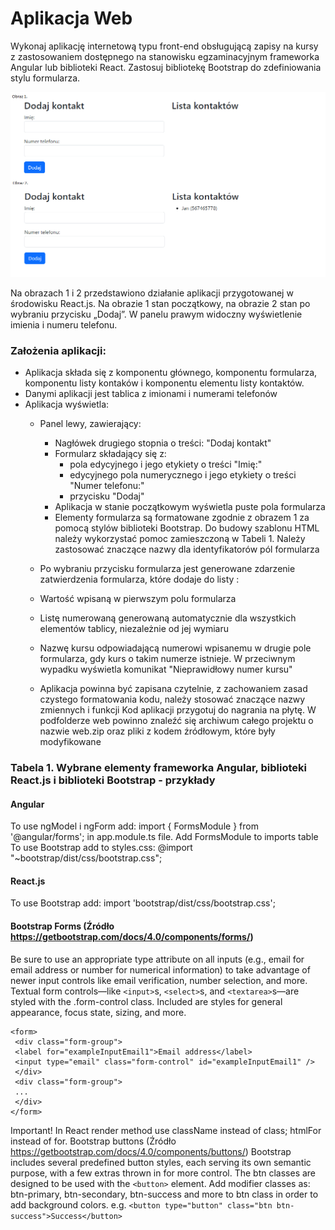 # Aplikacja Web

Wykonaj aplikację internetową typu front-end obsługującą zapisy na kursy z zastosowaniem dostępnego na 
stanowisku egzaminacyjnym frameworka Angular lub biblioteki React. Zastosuj bibliotekę Bootstrap do 
zdefiniowania stylu formularza.

![alt-text](https://github.com/jakubir/kontakty-react/blob/main/zdj.png?raw=true)

Na obrazach 1 i 2 przedstawiono działanie aplikacji przygotowanej w środowisku React.js. Na obrazie 1 stan początkowy, na obrazie 2 stan po wybraniu przycisku „Dodaj”. W panelu prawym widoczny wyświetlenie imienia i numeru telefonu.

### Założenia aplikacji:
- Aplikacja składa się z komponentu głównego, komponentu formularza, komponentu listy kontaków i komponentu elementu listy kontaktów.
- Danymi aplikacji jest tablica z imionami i numerami telefonów
- Aplikacja wyświetla:
    - Panel lewy, zawierający:
        - Nagłówek drugiego stopnia o treści: "Dodaj kontakt"
        - Formularz składający się z:
            - pola edycyjnego i jego etykiety o treści "Imię:"
            - edycyjnego pola numerycznego i jego etykiety o treści "Numer telefonu:"
            - przycisku "Dodaj"
        - Aplikacja w stanie początkowym wyświetla puste pola formularza
        - Elementy formularza są formatowane zgodnie z obrazem 1 za pomocą stylów biblioteki Bootstrap. Do budowy szablonu HTML należy wykorzystać pomoc zamieszczoną w Tabeli 1. Należy zastosować znaczące nazwy dla identyfikatorów pól formularza
    - Po wybraniu przycisku formularza jest generowane zdarzenie zatwierdzenia formularza, które dodaje do listy : 
    - Wartość wpisaną w pierwszym polu formularza
    - Listę numerowaną generowaną automatycznie dla wszystkich elementów tablicy, niezależnie 
    od jej wymiaru
    
    - Nazwę kursu odpowiadającą numerowi wpisanemu w drugie pole formularza, gdy kurs o takim 
    numerze istnieje. W przeciwnym wypadku wyświetla komunikat "Nieprawidłowy numer kursu"
    - Aplikacja powinna być zapisana czytelnie, z zachowaniem zasad czystego formatowania kodu, należy 
    stosować znaczące nazwy zmiennych i funkcji
Kod aplikacji przygotuj do nagrania na płytę. W podfolderze web powinno znaleźć się archiwum całego 
projektu o nazwie web.zip oraz pliki z kodem źródłowym, które były modyfikowane


### Tabela 1. Wybrane elementy frameworka Angular, biblioteki React.js i biblioteki Bootstrap - przykłady
#### Angular
To use ngModel i ngForm add: import { FormsModule } from '@angular/forms'; in app.module.ts file. Add 
FormsModule to imports table
To use Bootstrap add to styles.css: @import "~bootstrap/dist/css/bootstrap.css";
#### React.js
To use Bootstrap add: import 'bootstrap/dist/css/bootstrap.css';
#### Bootstrap Forms (Źródło https://getbootstrap.com/docs/4.0/components/forms/)
Be sure to use an appropriate type attribute on all inputs (e.g., email for email address or number for 
numerical information) to take advantage of newer input controls like email verification, number selection, 
and more.
Textual form controls—like ```<input>```s, ```<select>```s, and ```<textarea>```s—are styled with the .form-control class. 
Included are styles for general appearance, focus state, sizing, and more.
```
<form>
 <div class="form-group">
 <label for="exampleInputEmail1">Email address</label>
 <input type="email" class="form-control" id="exampleInputEmail1" />
 </div>
 <div class="form-group"> 
 ...
 </div>
</form>
```
Important! In React render method use className instead of class; htmlFor instead of for.
Bootstrap buttons (Źródło https://getbootstrap.com/docs/4.0/components/buttons/)
Bootstrap includes several predefined button styles, each serving its own semantic purpose, with a few 
extras thrown in for more control. The btn classes are designed to be used with 
the ```<button>``` element. Add modifier classes as: btn-primary, btn-secondary, btn-success and more to 
btn class in order to add background colors.
e.g. ```<button type="button" class="btn btn-success">Success</button>```

